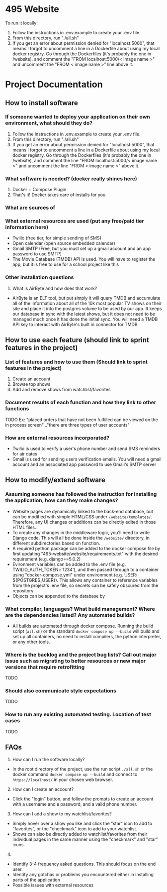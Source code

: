 # 495 Website

To run it locally:
1. Follow the instructions in .env.example to create your .env file.
2. From this directory, run "./all.sh"
3. If you get an error about permission denied for "localhost:5000", that means
I forgot to uncomment a line in a Dockerfile about using my local docker registry.
Go through the Dockerfiles (it's probably the one in /website), and comment the "FROM localhost:5000/< image name >" and uncomment the "FROM < image name >" line above it.

# Project Documentation

## How to install software
### If someone wanted to deploy your application on their own environment, what should they do?
1. Follow the instructions in .env.example to create your .env file.
2. From this directory, run "./all.sh"
3. If you get an error about permission denied for "localhost:5000", that means
I forgot to uncomment a line in a Dockerfile about using my local docker registry.
Go through the Dockerfiles (it's probably the one in /website), and comment the line
"FROM localhost:5000/< image name >" and uncomment the line "FROM < image name >" above it.

### What software is needed?  (docker really shines here)
1. Docker + Compose Plugin
2. That's it! Docker takes care of installs for you

### What are sources of
### What external resources are used (put any free/paid tier information here)
- Twilio (free tier, for simple sending of SMS)
- Open calendar (open source embedded calendar)
- Gmail SMTP (Free, but you must set up a gmail account and an app password to use SMTP)
- The Movie Database (TMDB) API is used. You will have to register the app, but it is free to use for a school project like this  

### Other installation questions
1. What is AirByte and how does that work?
- AirByte is an ELT tool, but put simply it will query TMDB and accumulate all of the information about all of the 10k most popular TV shows on their site
and place it into the postgres volume to be used by our app. It keeps our database in sync with the latest shows, but it does not need to be managed much
once it has done the initial sync. You will need a TMDB API key to interact with AirByte's built in connector for TMDB

## How to use each feature (should link to sprint features in the project)
### List of features and how to use them (Should link to sprint features in the project)
1. Create an account
2. Browse top shows
3. Add and remove shows from watchlist/favorites

###  Document results of each function and how they link to other functions 
TODO
Ex: "placed orders that have not been fulfilled can be viewed on the in process screen"..."there are three types of user accounts"

### How are external resources incorporated?
- Twilio is used to verify a user's phone number and send SMS reminders for air dates
- Gmail is used for sending users verification emails. You will need a gmail account and an associated app password to use Gmail's SMTP server 

## How to modify/extend software
### Assuming someone has followed the instruction for installing the application, how can they make changes?
- Website pages are dynamically linked to the back-end database, but can be modified with simple HTML/CSS under ```/website/templates/```. Therefore, any UI changes or additions can be directly edited in those HTML files.
- To create any changes in the middleware logic, you'll need to write Django code. This will all be done inside the ```/website/``` directory, in different subdirectories based on function.
- A required python package can be added to the docker compose file by first updating "495-website/website/requirements.txt" with the desired requirement (e.g. django==5.0.2)
- Evironment variables can be added to the .env file (e.g. TWILIO_AUTH_TOKEN='1234'), and then passed through to a container using "docker-compose.yml" under environment (e.g. USER: ${POSTGRES_USER}). This allows any container to reference variables from the project's .env file, so secrets can be safely obscured from the repository
- Objects can be appended to the database by



### What compiler, languages?  What build management? Where are the dependencies listed?  Any automated builds?
- All builds are automated through docker compose. Running the build script (```all.sh```) or the standard ```docker compose up --build``` will build and set up all containers, no need to install compilers, the python interpreter, or any other tools. 


### Where is the backlog and the project bug lists? Call out major issue such as migrating to better resources or new major versions that require retrofitting
TODO
### Should also communicate style expectations
TODO
### How to run any existing automated testing.  Location of test cases
TODO


## FAQs
1. How can I run the software locally?
- In the root directory of the project, use the run script ```./all.sh``` or the docker command ```docker compose up --build``` and connect to ```https://localhost/``` in your chosen web browser.
2. How can I create an account?
- Click the "login" button, and follow the prompts to create an account with a username and a password, and a valid phone number.
3. How can I add a show to my watchlist/favorites?
- Simply hover over a show you like and click the "star" icon to add to "favorites", or the "checkmark" icon to add to your watchlist.
- Shows can also be directly added to watchlist/favorites from their individual pages in the same manner using the "checkmark" and "star" icons.
4. 

- Identify 3-4 frequency asked questions.  This should focus on the end user. 
- Identify any gotchas or problems you encountered either in installing parts of the application
- Possible issues with external resources
